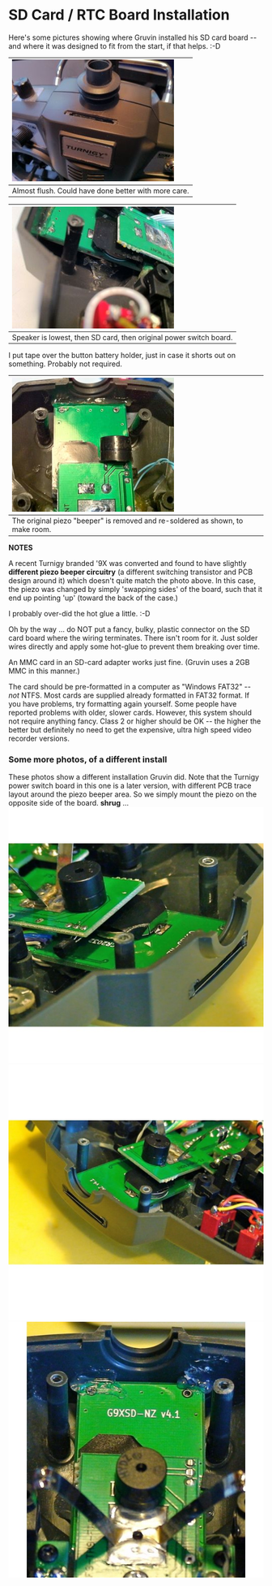 # SD Card / RTC Board Installation #

Here's some pictures showing where Gruvin installed his SD card board -- and where it was designed to fit from the start, if that helps. :-D

| ![](PcbAssembly.attach/sdcard_inst1.jpg) |
|:------------------------------------------------------------------------------------------------------------------------------------------------------------|
| Almost flush. Could have done better with more care. |

| ![](PcbAssembly.attach/sdcard_inst2.jpg) |
|:------------------------------------------------------------------------------------------------------------------------------------------------------------|
| Speaker is lowest, then SD card, then original power switch board. |

I put tape over the button battery holder, just in case it
shorts out on something. Probably not required.

| ![](PcbAssembly.attach/sdcard_inst3.jpg) |
|:------------------------------------------------------------------------------------------------------------------------------------------------------------|
| The original piezo "beeper" is removed and re-soldered as shown, to make room. |

**NOTES**

A recent Turnigy branded '9X was converted and found to have slightly **different piezo beeper circuitry** (a different switching transistor and PCB design around it) which doesn't quite match the photo above. In this case, the piezo was changed by simply 'swapping sides' of the board, such that it end up pointing 'up' (toward the back of the case.)

I probably over-did the hot glue a little. :-D

Oh by the way ... do NOT put a fancy, bulky, plastic connector on the SD card board where the wiring terminates. There isn't room for it. Just solder wires directly and apply some hot-glue to prevent them breaking over time.

An MMC card in an SD-card adapter works just fine. (Gruvin uses a 2GB MMC in this manner.)

The card should be pre-formatted in a computer as "Windows FAT32" -- _not_ NTFS. Most cards are supplied already formatted in FAT32 format. If you have problems, try formatting again yourself. Some people have reported problems with older, slower cards. However, this system should not require anything fancy. Class 2 or higher should be OK -- the higher the better but definitely no need to get the expensive, ultra high speed video recorder versions.

### Some more photos, of a different install ###

These photos show a different installation Gruvin did. Note that the Turnigy power switch board in this one is a later version, with different PCB trace layout around the piezo beeper area. So we simply mount the piezo on the opposite side of the board. **shrug** ...
![](PcbAssembly.attach/sd-card-install1.jpg)
![](PcbAssembly.attach/sd-card-install2.jpg)
![](PcbAssembly.attach/sd-card-install3.jpg)
